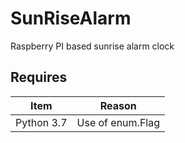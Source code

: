 # SunRiseAlarm
Raspberry PI based sunrise alarm clock

## Requires
|Item | Reason|
|---|---|
|Python 3.7 | Use of enum.Flag |
